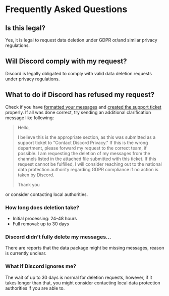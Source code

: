 # Frequently Asked Questions


## Is this legal?
Yes, it is legal to request data deletion under GDPR or/and similar privacy regulations.

## Will Discord comply with my request?
Discord is legally obligated to comply with valid data deletion requests under privacy regulations.

## What to do if Discord has refused my request?
Check if you have [formatted your messages](convert.md) and [created the support ticket](ticket.md) properly. If all was done correct, try sending an additional clarification message like following: 


> Hello,
> 
> I believe this is the appropriate section, as this was submitted as a support ticket to "Contact Discord Privacy." If this is the wrong department, please forward my request to the correct team, if possible. I am requesting the deletion of my messages from the channels listed in the attached file submitted with this ticket. If this request cannot be fulfilled, I will consider reaching out to the national data protection authority regarding GDPR compliance if no action is taken by Discord.
> 
> Thank you

or consider contacting local authorities.

### How long does deletion take?
- Initial processing: 24-48 hours
- Full removal: up to 30 days

### Discord didn't fully delete my messages...
There are reports that the data package might be missing messages, reason is currently unclear.

### What if Discord ignores me?
The wait of up to 30 days is normal for deletion requests, however, if it takes longer than that, you might consider contacting local data protection authorities if you are able to.
